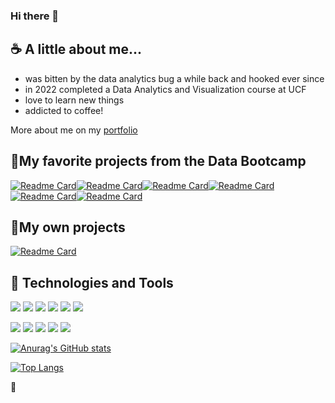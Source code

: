 


### Hi there 👋

## ☕ A little about me...

- was bitten by the data analytics bug a while back and hooked ever since
- in 2022 completed a Data Analytics and Visualization course at UCF
- love to learn new things 
- addicted to coffee!

More about me on my <a target="_blank" href="https://seantfarr.github.io/Portfolio/">portfolio</a>

## &#129355;My favorite projects from the Data Bootcamp

[![Readme Card](https://github-readme-stats.vercel.app/api/pin/?username=SeanTFarr&repo=Crime_Predictions_In_Chicago&theme=ayu-mirage)](https://github.com/SeanTFarr/Crime_Predictions_In_Chicago)[![Readme Card](https://github-readme-stats.vercel.app/api/pin/?username=SeanTFarr&repo=MechaCar_Statistical_Analysis&theme=ayu-mirage)](https://github.com/SeanTFarr/MechaCar_Statistical_Analysis)[![Readme Card](https://github-readme-stats.vercel.app/api/pin/?username=SeanTFarr&repo=Amazon_Vine_Analysis&theme=ayu-mirage)](https://github.com/SeanTFarr/Amazon_Vine_Analysis)[![Readme Card](https://github-readme-stats.vercel.app/api/pin/?username=SeanTFarr&repo=Mapping_Earthquakes&theme=ayu-mirage)](https://github.com/SeanTFarr/Mapping_Earthquakes)[![Readme Card](https://github-readme-stats.vercel.app/api/pin/?username=SeanTFarr&repo=World_Weather_Analysis&theme=ayu-mirage)](https://github.com/SeanTFarr/World_Weather_Analysis)[![Readme Card](https://github-readme-stats.vercel.app/api/pin/?username=SeanTFarr&repo=surfs_up&theme=ayu-mirage)](https://github.com/SeanTFarr/surfs_up)

## &#127836;My own projects

[![Readme Card](https://github-readme-stats.vercel.app/api/pin/?username=SeanTFarr&repo=Coffee_Analysis&theme=ayu-mirage)](https://github.com/SeanTFarr/Coffee_Analysis)


## 🔩 Technologies and Tools

![](https://img.shields.io/badge/Code-Python-informational?style=flat&logo=Python&logoColor=white&color=2bbc8a)
![](https://img.shields.io/badge/Code-R-informational?style=flat&logo=r&logoColor=white&color=blue)
![](https://img.shields.io/badge/Code-JavaScript-informational?style=flat&logo=javascript&logoColor=white&color=yellow)
![](https://img.shields.io/badge/Code-SQL-informational?style=flat&logo=PostgreSQL&logoColor=white&color=red)
![](https://img.shields.io/badge/Code-HTML-informational?style=flat&logo=HTML5&logoColor=white&color=orange)
![](https://img.shields.io/badge/Low_Code_DB-QuickBase-informational?style=flat&logo=<Label>&logoColor=white&color=purple)

![](https://img.shields.io/badge/Tools-VS_Code-informational?style=flat&logo=Visualstudiocode&logoColor=white&color=blue)
![](https://img.shields.io/badge/Tools-Power_BI-informational?style=flat&logo=PowerBI&logoColor=white&color=yellow)
![](https://img.shields.io/badge/Tools-Tableau-informational?style=flat&logo=TableAU&logoColor=white&color=orange)
![](https://img.shields.io/badge/Media-GitHub-informational?style=flat&logo=Github&logoColor=white&color=blue)
![](https://img.shields.io/badge/Media-LinkedIn-informational?style=flat&logo=linkedin&logoColor=white&color=blue)


[![Anurag's GitHub stats](https://github-readme-stats.vercel.app/api?username=SeanTFarr&theme=ayu-mirage&hide=stars&count_private=true)](https://github.com/SeanTFarr/SeanTFarr)

[![Top Langs](https://github-readme-stats.vercel.app/api/top-langs/?username=SeanTFarr&theme=ayu-mirage&langs_count=8)](https://github.com/SeanTFarr/SeanTFarr)

&#128060;
<!--
**SeanTFarr/SeanTFarr** is a ✨ _special_ ✨ repository because its `README.md` (this file) appears on your GitHub profile.

Here are some ideas to get you started:

- 🔭 I’m currently working on ... <img src="https://raw.githubusercontent.com/MartinHeinz/MartinHeinz/master/wave.gif" width="30px">

- 🌱 I’m currently learning ... :nut_and_bolt: :file_folder: :coffee: :ramen:
- 👯 I’m looking to collaborate on ...
- 🤔 I’m looking for help with ...
- 💬 Ask me about ...
- 📫 How to reach me: ...
- 😄 Pronouns: ...
- ⚡ Fun fact: ...
-->

